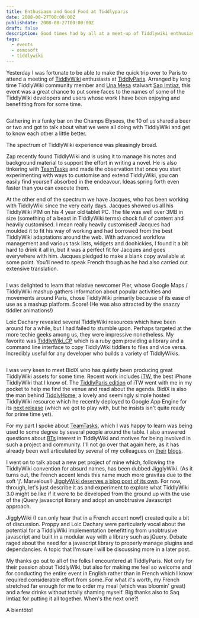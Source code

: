 ```yaml
---
title: Enthusiasm and Good Food at Tiddlyparis
date: 2008-08-27T00:00:00Z
publishdate: 2008-08-27T00:00:00Z
draft: false
description: Good times had by all at a meet-up of Tiddlywiki enthusiasts in Paris
tags:
  - events
  - osmosoft
  - tiddlywiki
---
```


Yesterday I was fortunate to be able to make the quick trip over to Paris to attend a meeting of <a href="http://tiddlywiki.com" title="TiddlyWiki - a reusable non-linear personal web notebook">TiddlyWiki</a> enthusiasts at <a href="http://upcoming.yahoo.com/event/1028826/" title="TiddlyParis (TiddlyWiki get together) at Culture Biere (Tuesday August 26, 2008) - Upcoming">TiddlyParis</a>. Arranged by long time TiddlyWiki community member and <a href="http://unamesa.org">Una Mesa</a> stalwart <a href="http://lewcid.org">Saq Imtiaz</a>, this event was a great chance to put some faces to the names of some of the TiddlyWiki developers and users whose work I have been enjoying and benefitting from for some time.


<!--more-->

<img src="http://farm4.static.flickr.com/3131/2803239794_6a48afbdc3.jpg" alt="">

<p>Gathering in a funky bar on the Champs Elysees, the 10 of us shared a beer or two and got to talk about what we were all doing with TiddlyWiki and get to know each other a little better.</p>

<p>The spectrum of TiddlyWiki experience was pleasingly broad.</p>

<p>Zap recently found TiddlyWiki and is using it to manage his notes and background material to support the effort in writing a novel. He is also tinkering with <a href="http://getteamtasks.com">TeamTasks</a> and made the observation that once you start experimenting with ways to customise and extend TiddlyWiki, you can easily find yourself absorbed in the endeavour. Ideas spring forth even faster than you can execute them.</p>

<p>At the other end of the spectrum we have Jacques, who has been working with TiddlyWiki since the very early days.  Jacques showed us all his TiddlyWiki PIM on his 4 year old tablet PC. The file was well over 3MB in size (something of a beast in TiddlyWiki terms) chock full of content and heavily customised. I  mean really heavily customised!  Jacques had moulded it to fit his way of working and had borrowed from the best TiddlyWiki adaptations around the web. With advanced workflow management and various task lists, widgets and doohickies, I found it a bit hard to drink it all in, but it was a perfect fit for Jacques and goes everywhere with him.  Jacques pledged to make a blank copy available at some point. You'll need to speak French though as he had also carried out extensive translation.</p>

<figure><img alt="" src="http://farm4.static.flickr.com/3013/2802391393_d939f28c9a.jpg" /> </figure>

<p>I was delighted to learn that relative newcomer Pier, whose Google Maps / TiddlyWiki mashup gathers information about popular activities and movements around Paris, chose TiddlyWiki primarily because of its ease of use as a mashup platform. Score!  (He was also attracted by the snazzy tiddler animations!)</p>

<p>Loic Dachary revealed several TiddlyWiki resources which have been around for a while, but I had failed to stumble upon. Perhaps targeted at the more techie geeks among us, they were impressive nonetheless. My favorite was <a href="http://tiddlywikicp.dachary.org/">TiddlyWiki_CP</a> which is a ruby gem providing a library and a command line interface to copy TiddlyWiki tiddlers to files and vice versa. Incredibly useful for any developer who builds a variety of TiddlyWikis.</p>

<figure><img alt="" src="http://farm4.static.flickr.com/3209/2802391055_ca4fe53d4e.jpg" /> </figure>


<p>I was very keen to meet BidiX who has quietly been producing great TiddlyWiki assets for some time. Recent work includes <a href="http://itw.bidix.info/">iTW</a>, the best iPhone TiddlyWiki that I know of. The <a href="http://itw.bidix.info/tiddlyparis/">TiddlyParis edition</a> of iTW went with me in my pocket to help me find the venue and read about the agenda.  BidiX is also the man behind <a href="http://tiddlyhome.bidix.info">TiddlyHome</a>, a lovely and seemingly simple hosted TiddlyWiki resource which he recently deployed to Google App Engine for its <a href="http://th2.bidix.info/">next release</a> (which we got to play with, but he insists isn't quite ready for prime time yet).</p>

<p>For my part I spoke about <a href="http://getteamtasks.com">TeamTasks</a>, which I was happy to learn was being used to some degree by several people around the table. I also answered questions about <a href="http://bt.com">BTs</a> interest in TiddlyWiki and motives for being involved in such a project and community.  I'll not go over that again here, as it has already been well articulated by several of my colleagues on <a href="http://jermolene.com/2008/08/13/what-is-the-point-of-osmosoft/">their</a> <a href="http://philwhitehouse.blogspot.com/2008/01/managing-open-source-projects.html">blogs</a>.</p>

<p>I went on to talk about a new pet project of mine which, following the TiddlyWiki convention for absurd names, has been dubbed JigglyWiki. (As it turns out, the French accent lends this name much more gravitas due to the soft 'j'. Marvelous!)  <a href="/blog/announcing-jigglywiki-a-tiddlywiki-experiment-with-jquery">JigglyWiki deserves a blog post of its own</a>. For now, through, let's just describe it as and experiment to explore what TiddlyWiki 3.0 might be like if it were to be developed from the ground up with the use of the jQuery javascript library and adopt an unobtrusive Javascript approach. </p>

<p>JigglyWiki (I can only hear that in a French accent now!) created quite a bit of discussion.  Proppy and Loic Dachary were particularly vocal about the potential for a TiddlyWiki implementation benefitting from unobtrusive javascript and built in a modular way with a library such as jQuery.  Debate raged about the need for a javascript library to properly manage plugins and dependancies. A topic that I'm sure I will be discussing more in a later post.</p>

<p>My thanks go out to all of the folks I encountered at TiddlyParis. Not only for their passion about TiddlyWiki, but also for making me feel so welcome and for conducting the entire event in English rather than in French which I know required considerable effort from some.  For what it's worth, my French stretched far enough for me to order my meal (which was bloomin' great) and a few drinks without totally shaming myself. Big thanks also to Saq Imtiaz for putting it all together. When's the next one?!</p>

<p>A bient&ocirc;to!</p>

